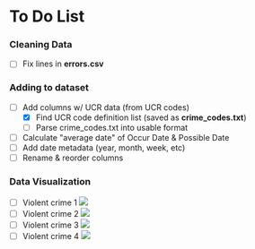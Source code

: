 # To Do List

### Cleaning Data
   - [ ] Fix lines in **errors.csv**
   
### Adding to dataset
   - [ ] Add columns w/ UCR data (from UCR codes)
      - [x] Find UCR code definition list (saved as **crime_codes.txt**)
	  - [ ] Parse crime_codes.txt into usable format 
   - [ ] Calculate "average date" of Occur Date & Possible Date
   - [ ] Add date metadata (year, month, week, etc)
   - [ ] Rename & reorder columns
   
### Data Visualization
   - [ ] Violent crime 1
		![](http://i.imgur.com/pRgKdoj.jpg)
   - [ ] Violent crime 2
		![](http://i.imgur.com/hgo90Kk.jpg)
   - [ ] Violent crime 3
		![](http://i.imgur.com/aEWFtuf.jpg)
   - [ ] Violent crime 4
		![](http://i.imgur.com/t4ccFMh.jpg)
